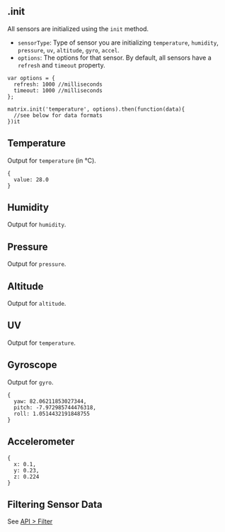 
## .init
All sensors are initialized using the `init` method. 

* `sensorType`: Type of sensor you are initializing `temperature`, `humidity`, `pressure`, `uv`, `altitude`, `gyro`, `accel`.
* `options`: The options for that sensor. By default, all sensors have a `refresh` and `timeout` property.

```
var options = { 
  refresh: 1000 //milliseconds
  timeout: 1000 //milliseconds
};

matrix.init('temperature', options).then(function(data){
  //see below for data formats
})it
```

## Temperature
Output for `temperature` (in &#8451;).
```
{
  value: 28.0
}
```

## Humidity
Output for `humidity`.

## Pressure
Output for `pressure`.

## Altitude
Output for `altitude`.

## UV
Output for `temperature`.

## Gyroscope
Output for `gyro`.
```
{
  yaw: 82.06211853027344,
  pitch: -7.972985744476318,
  roll: 1.0514432191848755
}
```

## Accelerometer
```
{
  x: 0.1,
  y: 0.23,
  z: 0.224
}
```


## Filtering Sensor Data
See [API > Filter](filter.md)
